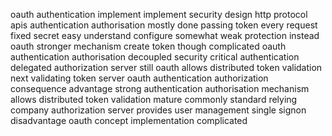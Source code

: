 oauth authentication implement implement security design http protocol apis authentication authorisation mostly done passing token every request fixed secret easy understand configure somewhat weak protection instead oauth stronger mechanism create token though complicated oauth authentication authorisation decoupled security critical authentication delegated authorization server still oauth allows distributed token validation next validating token server oauth authentication authorization consequence advantage strong authentication authorisation mechanism allows distributed token validation mature commonly standard relying company authorization server provides user management single signon disadvantage oauth concept implementation complicated